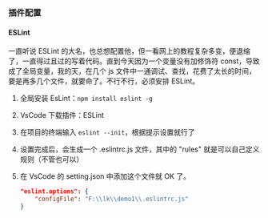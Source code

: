 ### 插件配置

#### ESLint

一直听说 ESLint 的大名，也总想配置他，但一看网上的教程复杂多变，便退缩了，一直得过且过的写着代码。直到今天因为一个变量没有加修饰符 const，导致成了全局变量，我的天，在几个 js 文件中一通调试、查找，花费了太长的时间，要是再多几个文件，就要命了。不行不行，必须安排 ESLint。

1. 全局安装 EsLint：`npm install eslint -g`

2. VsCode 下载插件：ESLint

3. 在项目的终端输入 `eslint --init`，根据提示设置就行了

4. 设置完成后，会生成一个  .eslintrc.js  文件，其中的 "rules" 就是可以自己定义规则（不管也可以）

5. 在 VsCode 的 setting.json 中添加这个文件就 OK 了。

   ```json
   "eslint.options": {
       "configFile": "F:\\lk\\demo1\\.eslintrc.js"
   } 
   ```

